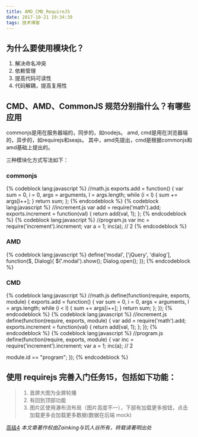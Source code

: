 ```yaml
---
title: AMD_CMD_RequireJS
date: 2017-10-21 19:34:39
tags: 技术博客
---
```

## 为什么要使用模块化？
1. 解决命名冲突
2. 依赖管理
3. 提高代码可读性
4. 代码解耦，提高复用性

## CMD、AMD、CommonJS 规范分别指什么？有哪些应用
commonjs是用在服务器端的，同步的，如nodejs。
amd, cmd是用在浏览器端的，异步的，如requirejs和seajs。
其中，amd先提出，cmd是根据commonjs和amd基础上提出的。

三种模块化方式写法如下：
### commonjs
{% codeblock lang:javascript %}
//math.js
exports.add = function() {
    var sum = 0, i = 0, args = arguments, l = args.length;
    while (i < l) {
        sum += args[i++];
    }
    return sum;
};
{% endcodeblock %}
{% codeblock lang:javascript %}
//increment.js
var add = require('math').add;
exports.increment = function(val) {
    return add(val, 1);
};
{% endcodeblock %}
{% codeblock lang:javascript %}
//program.js
  var inc = require('increment').increment;
  var a = 1;
  inc(a); // 2
{% endcodeblock %}
### AMD
{% codeblock lang:javascript %}
define('modal', ['jQuery', 'dialog'], function($, Dialog){
    $('.modal').show();
    Dialog.open();
});
{% endcodeblock %}
### CMD
{% codeblock lang:javascript %}
//math.js
define(function(require, exports, module) {
  exports.add = function() {
    var sum = 0, i = 0, args = arguments, l = args.length;
    while (i < l) {
      sum += args[i++];
    }
    return sum;
  };
});
{% endcodeblock %}
{% codeblock lang:javascript %}
//increment.js
define(function(require, exports, module) {
  var add = require('math').add;
  exports.increment = function(val) {
    return add(val, 1);
  };
});
{% endcodeblock %}
{% codeblock lang:javascript %}
//program.js
define(function(require, exports, module) {
  var inc = require('increment').increment;
  var a = 1;
  inc(a); // 2

  module.id == "program";
});
{% endcodeblock %}
## 使用 requirejs 完善入门任务15，包括如下功能：
> 1. 首屏大图为全屏轮播
> 2. 有回到顶部功能
> 3. 图片区使用瀑布流布局（图片高度不一），下部有加载更多按钮，点击加载更多会加载更多数据(数据在后端 mock)

[高级4](https://github.com/Zainking/demos/tree/master/%E9%AB%98%E7%BA%A74)
*本文章著作权由Zainking与饥人谷所有，转载请著明出处*

